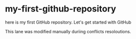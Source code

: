 # my-first-github-repository
here is my first GitHub repository. Let's get started with GitHub

This lane was modified manually duriing conflicts resoloutions.
